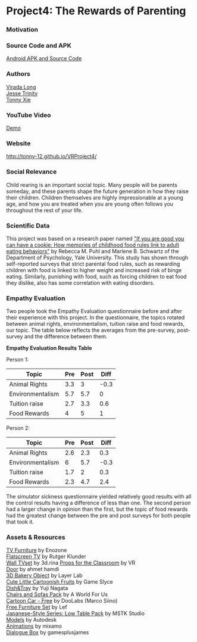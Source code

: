 # Project4: The Rewards of Parenting


### Motivation


### Source Code and APK
[Android APK and Source Code](https://www.dropbox.com/s/zp5hpt0bel552qh/VRProject4.zip?dl=0)

### Authors
[Virada Long](https://github.com/ViradaLong)  
[Jesse Trinity](https://github.com/jtrinity)  
[Tonny Xie](https://github.com/tonny-12)  

### YouTube Video
[Demo](https://youtu.be/uczOzXVApc0)  

### Website
http://tonny-12.github.io/VRProject4/

### Social Relevance

Child rearing is an important social topic. Many people will be parents someday, and these parents shape the future generation in how they raise their children. Children themselves are highly impressionable at a young age, and how you are treated when you are young often follows you throughout the rest of your life. 

### Scientific Data

This project was based on a research paper named ["If you are good you can have a cookie: How memories of childhood food rules link to adult eating behaviors"](https://www.researchgate.net/publication/8679359_If_you_are_good_you_can_have_a_cookie_How_memories_of_childhood_food_rules_link_to_adult_eating_behaviors) by Rebecca M. Puhl and Marlene B. Schwartz of the Department of Psychology, Yale University. This study has shown through self-reported surveys that strict parental food rules, such as rewarding children with food is linked to higher weight and increased risk of binge eating. Similarly, punishing with food, such as forcing children to eat food they dislike, also has some correlation with eating disorders.


### Empathy Evaluation

Two people took the Empathy Evaluation questionnaire before and after their experience with this project. In the questionnaire, the topics rotated between animal rights, environmentalism, tuition raise and food rewards, our topic. The table below reflects the averages from the pre-survey, post-survey and the difference between them.

**Empathy Evaluation Results Table**  

Person 1:

| Topic                    | Pre | Post | Diff |
|--------------------------|-----|-----|-----|
| Animal Rights            | 3.3 | 3   | -0.3|
| Environmentalism         | 5.7 | 5.7 | 0   |
| Tuition raise            | 2.7 | 3.3 | 0.6 |
| Food Rewards             | 4   | 5   | 1   |

Person 2:

| Topic                    | Pre | Post | Diff |
|--------------------------|-----|-----|-----|
| Animal Rights            | 2.6 | 2.3 | 0.3 |
| Environmentalism         | 6   | 5.7 | -0.3|
| Tuition raise            | 1.7 | 2   | 0.3 |
| Food Rewards             | 2.3 | 4.7 | 2.4 |

The simulator sickness questionnaire yielded relatively good results with all the control results having a difference of less than one. The second person had a larger change in opinion than the first, but the topic of food rewards had the greatest change between the pre and post surveys for both people that took it.


<!--### Team Responsibilities-->


### Assets & Resources  
[TV Furniture](https://www.assetstore.unity3d.com/en/#!/content/60122) by Enozone   
[Flatscreen TV](https://www.assetstore.unity3d.com/en/#!/content/9721) by Rutger Klunder  
[Wall TVset](https://www.assetstore.unity3d.com/en/#!/content/8468) by 3d.rina
[Props for the Classroom](https://www.assetstore.unity3d.com/en/#!/content/5977) by VR  
[Door](http://www.turbosquid.com/FullPreview/Index.cfm/ID/426247) by ahmet hamdi  
[3D Bakery Object](https://www.assetstore.unity3d.com/en/#!/content/17167) by Layer Lab  
[Cute Little Cartoonish Fruits](https://www.assetstore.unity3d.com/en/#!/content/48848) by Game Slyce  
[Dish&Tray](https://www.assetstore.unity3d.com/en/#!/content/5333) by Yuji Nagata  
[Chairs and Sofas Pack](https://www.assetstore.unity3d.com/en/#!/content/6411) by A World For Us  
[Cartoon Car - Free](https://www.assetstore.unity3d.com/en/#!/content/38743) by DooLabs (Marco Siino)  
[Free Furniture Set](https://www.assetstore.unity3d.com/en/#!/content/26678) by Lef  
[Japanese-Style Series: Low Table Pack](https://www.assetstore.unity3d.com/en/#!/content/39077) by MSTK Studio  
[Models](https://charactergenerator.autodesk.com/) by Autodesk  
[Animations](https://www.mixamo.com/) by mixamo  
[Dialogue Box](https://www.youtube.com/watch?v=ehmBIP5sj0M) by gamesplusjames



<!--
# VR-Project3: Mount Everest
In this project, collective data on Mount Everest is shown to the users in virtual reality.

### Website
http://cfkwok.github.io/VR-Project3

### Screenshots
![image](https://cloud.githubusercontent.com/assets/13974892/14173579/ab6cc0d2-f70c-11e5-98d0-337685971275.png)
![image](https://cloud.githubusercontent.com/assets/13974892/14173604/ddd4a45e-f70c-11e5-8be2-d0f96647a9e7.png)
![image](https://cloud.githubusercontent.com/assets/13974892/14173618/f74040b0-f70c-11e5-990e-17ccc2655566.png)
![image](https://cloud.githubusercontent.com/assets/13974892/14173639/150277a8-f70d-11e5-9b4e-6313ee28aa53.png)
![image](https://cloud.githubusercontent.com/assets/13974892/14173653/3f17e140-f70d-11e5-9cbb-2cbeb3befa74.png)
![image](https://cloud.githubusercontent.com/assets/13974892/14173912/f3fbd98a-f70e-11e5-8107-160874aeb9a2.png)
![image](https://cloud.githubusercontent.com/assets/13974892/14173925/0121d72c-f70f-11e5-89a5-fcf89bda866b.png)
![image](https://cloud.githubusercontent.com/assets/13974892/14173934/104feaea-f70f-11e5-9396-e2b6e7605e80.png)

### Motivation and Explanation
Presented with the idea of representing data in VR, our group came to plan the design of an interesting crossroads of data sources. The Everest VR experience we have designed allows users to live in a combination of various data. First, and most obvious, is the actual terrain that users will walk on. The terrain is derived from heightmap data which has been imported and rebuilt in-engine to be explored first hand. For the sake of attempting to keep people within typically traversed trails, we have included in a heads-up display a couple bits of information, including the current trail and a compass to direct the user to pre-defined waypoints, which updates to point to the subsequent waypoint as you arrive at each. Additionally, we have included, to augment the experience, accurate time and weather data from Everest. Information about the current weather is also included in the heads-up display, including time, wind speed, and rain/snow intensity. All weather is additionally represented visually, including implementation of a day-night cycle as well as independent snow and rain systems that trigger according to the recorded intensity of the weather. All time (and its corresponding weather) data is represented on a minute-by-minute resolution, at a rate of one minute simulated per one second of real time. Finally, we have also included in the experience, a small number of mini-episodes representing common fatality data.

To allow users to experience more data in a compact span of time, we have also provided a number of manipulation tools to help them move through the data. Implemented are “teleports,” some of which allow users to physically teleport to a subsequent or previous waypoint. Other features of the teleport system allow users to teleport through time either forward or backward (while remaining in the same location), both on an hourly resolution and by larger segments of time, shifting users to either morning, evening, overnight time slots. Following either style of teleport, users will instantly resume the progression of the experience. All of these different types of teleports can be combined in a variety of ways to experience all permutations of each type of data we have included in the Everest VR project.


### Insight Objective
The compiled data we have on Mount Everest will give the users an experience of what the climate one should expect at different elevations, the dangers and fatalities that occurred in the ascent, and easy-to-access campsites along the North-Col and South-Col routes of Everest within virtual reality. The use of VR leverages a better understanding of the altitudes of campsites along the routes, clearer insight of the weather expressed in that setting, and an immersed scare about the dangers of performing the ascent.

### Gaining Insight into the Data
**Predict two major insights participants will gain:**  
1. The beauty and magnitude of Mount Everest.  
2. The difficult journey to the top of Mount Everest.

**Person 1:**  
Knowledge on Mount Everest   
&nbsp;&nbsp;&nbsp;&nbsp;&nbsp; "Highest peak in the world?"  
Insights Gained After VR Experience  
&nbsp;&nbsp;&nbsp;&nbsp;&nbsp; "Mount Everest highest peak is approximately 24000-25000 feet"  

**Person 2:**  
Knowledge on Mount Everest  
&nbsp;&nbsp;&nbsp;&nbsp;&nbsp; "Tallest mountain in the world."  
&nbsp;&nbsp;&nbsp;&nbsp;&nbsp; "Many people die climbing it."  
Insights Gained After VR Experience  
&nbsp;&nbsp;&nbsp;&nbsp;&nbsp; "I felt like I was standing at the peak of Mount Everest."  
&nbsp;&nbsp;&nbsp;&nbsp;&nbsp; "I learned that there were only 5000 to reach the peak."  

**Person 3:**  
Knowledge on Mount Everest  
&nbsp;&nbsp;&nbsp;&nbsp;&nbsp; "Huge mountain of snow."   
Insights Gained After VR Experience  
&nbsp;&nbsp;&nbsp;&nbsp;&nbsp; "47 people died from avalanche."  
&nbsp;&nbsp;&nbsp;&nbsp;&nbsp; "Beautiful scene at the top of the mountain."  

Before going through the experience, all three people ([1], [2], [3]) have very common knowledge of Mount Everest's immense size. After the experience, our prediction of, "The beauty and magnitude of Mount Everest." was the more common insight the three individuals grasped. [1] gained insight on what the elevation of Mount Everest is at the peak, and [2] and [3] reported on the beautiful scenery of the mountain's peak. Although our second prediction, "The difficult journey to the top of Mount Everest.", was not as common, [2] and [3] alluded to the "difficult journey". [2] used the word "only" to describe his insight on how many people successfully ascended to the top of Mount Everest. This can be interpreted as his surprise to the fewer number of summiters than he expected. [3] learned how many people died from an avalanche, but simply reported the information rather than seeing it as part of the difficult journey.  

**Kennedy Simulator Sickness Questionnaire**  

|                          | [1] | [2] | [3] |
|--------------------------|-----|-----|-----|
| General Discomfort       | 1   | 2   | 1   |
| Fatigue                  | 0   | 1   | 0   |
| Boredom                  | 1   | 1   | 1   |
| Drowsiness               | 0   | 0   | 0   |
| Headache                 | 0   | 2   | 0   |
| Eyestrain                | 0   | 1   | 0   |
| Difficulty Focusing      | 0   | 0   | 0   |
| Salivation Increase      | 0   | 0   | 0   |
| Sweating                 | 0   | 0   | 0   |
| Nausea                   | 0   | 0   | 0   |
| Difficulty Concentrating | 0   | 0   | 0   |
| Mental Depression        | 0   | 0   | 0   |
| "Fullness of the Head"   | 0   | 0   | 0   |
| Blurred Vision           | 0   | 0   | 0   |
| Dizziness Eyes Open      | 0   | 0   | 0   |
| Vertigo                  | 0   | 0   | 0   |
| Visual Flashbacks        | 0   | 0   | 0   |
| Faintness                | 0   | 0   | 0   |
| Aware of Breathing       | 0   | 0   | 0   |
| Stomach Awareness        | 0   | 0   | 0   |
| Loss of Appetite         | 0   | 0   | 0   |
| Increased Appetite       | 0   | 0   | 0   |
| Desire to Move Bowels    | 0   | 0   | 0   |
| Confusion                | 0   | 0   | 0   |
| Burping                  | 0   | 0   | 0   |
| Vomiting                 | 0   | 0   | 0   |
| Total                    | 2   | 7   | 2   |

The simulator sickness questionnaire yielded relatively good results with an average of 3. [2] had a much higher total than the other two participants because the Google Cardboard did not fit comfortably on him which probably resulted in headache and eyestrain. [1] and [3] did report a discomfort in wearing the headset, but this did not cause any notable sickness to them. A major factor in these results are most likely due to the weight of the phone being used in the Cardboard. The phone is slightly larger than most phones causing the Cardboard to tilt forward and would rely only on the user's nose to support much of the weight.

### Research
[Summiter Data](http://www.8000ers.com/cms/download.html?func=startdown&id=152)  
[Fatality Data](http://www.8000ers.com/cms/en/download.html?func=fileinfo&id=171)  
[Weather Data](http://www.mountain-forecast.com/peaks/Mount-Everest/forecasts/8850)  

### Assets & Resources
[Rain Maker Asset](https://www.assetstore.unity3d.com/en/#!/content/34938) by Digital Ruby, LLC  
[Day/Night Cycle Tutorial](https://www.youtube.com/watch?v=h5GFoI38DOg) by Glen Rhodes  
[Tents Model](https://www.assetstore.unity3d.com/en/#!/content/21461) by VIS Games  
[Breath Sound](https://www.freesound.org/people/The%20Baron/sounds/98397/) by The Baron  
[Mount Everest Heightmap](http://terrain.party/) by terrain.party  
[Heightmap Tutorial](https://www.youtube.com/watch?v=-vyNbalvXR4) by HelloWorldStudios  
[Humanoid Models](https://www.mixamo.com/) by mixamo  
-->
